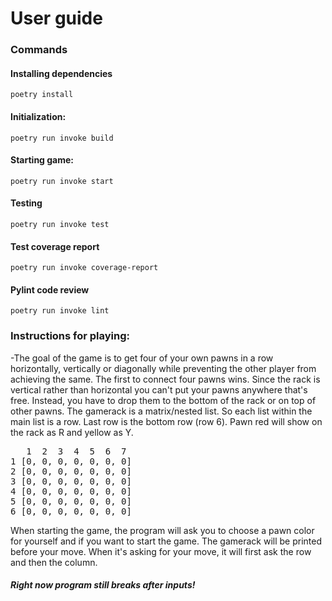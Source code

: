 # User guide
### Commands
#### Installing dependencies
`poetry install`
#### Initialization:
`poetry run invoke build`
#### Starting game:
`poetry run invoke start`
#### Testing
`poetry run invoke test`
#### Test coverage report
`poetry run invoke coverage-report`
#### Pylint code review
`poetry run invoke lint`
### Instructions for playing:
-The goal of the game is to get four of your own pawns in a row horizontally, vertically or diagonally while preventing the other player from achieving the same. The first to connect four pawns wins. Since the rack is vertical rather than horizontal you can't put your pawns anywhere that's free. Instead, you have to drop them to the bottom of the rack or on top of other pawns. The gamerack is a matrix/nested list. So each list within the main list is a row. Last row is the bottom row (row 6). Pawn red will show on the rack as R and yellow as Y.  
<pre>
   1  2  3  4  5  6  7  
1 [0, 0, 0, 0, 0, 0, 0]  
2 [0, 0, 0, 0, 0, 0, 0]  
3 [0, 0, 0, 0, 0, 0, 0]  
4 [0, 0, 0, 0, 0, 0, 0]  
5 [0, 0, 0, 0, 0, 0, 0]  
6 [0, 0, 0, 0, 0, 0, 0]  
</pre> 
When starting the game, the program will ask you to choose a pawn color for yourself and if you want to start the game. The gamerack will be printed before your move. When it's asking for your move, it will first ask the row and then the column.  
##### Right now program still breaks after inputs!


